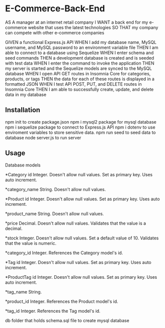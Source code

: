 # E-Commerce-Back-End
AS A manager at an internet retail company
I WANT a back end for my e-commerce website that uses the latest technologies
SO THAT my company can compete with other e-commerce companies

GIVEN a functional Express.js API
WHEN I add my database name, MySQL username, and MySQL password to an environment variable file
THEN I am able to connect to a database using Sequelize
WHEN I enter schema and seed commands
THEN a development database is created and is seeded with test data
WHEN I enter the command to invoke the application
THEN my server is started and the Sequelize models are synced to the MySQL database
WHEN I open API GET routes in Insomnia Core for categories, products, or tags
THEN the data for each of these routes is displayed in a formatted JSON
WHEN I test API POST, PUT, and DELETE routes in Insomnia Core
THEN I am able to successfully create, update, and delete data in my database

## Installation
npm init to create package.json
npm i mysql2 package for mysql database
npm i sequelize package to connect to Express.js API
npm i dotenv to use enviroment variables to store sensitive data.
npm run seed to seed data to database
node server.js to run server
## Usage
Database models

*Category
id
Integer.
Doesn't allow null values.
Set as primary key.
Uses auto increment.


*category_name
String.
Doesn't allow null values.


*Product
id
Integer.
Doesn't allow null values.
Set as primary key.
Uses auto increment.


*product_name
String.
Doesn't allow null values.


*price
Decimal.
Doesn't allow null values.
Validates that the value is a decimal.


*stock
Integer.
Doesn't allow null values.
Set a default value of 10.
Validates that the value is numeric.


*category_id
Integer.
References the Category model's id.


*Tag
id
Integer.
Doesn't allow null values.
Set as primary key.
Uses auto increment.


*ProductTag
id
Integer.
Doesn't allow null values.
Set as primary key.
Uses auto increment.


*tag_name
String.


*product_id
Integer.
References the Product model's id.


*tag_id
Integer.
References the Tag model's id.


db folder that holds schema.sql file to create mysql database

